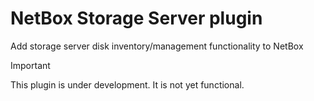 # NetBox Storage Server plugin

Add storage server disk inventory/management functionality to NetBox

> [!IMPORTANT]
> This plugin is under development. It is not yet functional.
